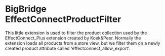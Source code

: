 # BigBridge EffectConnectProductFilter
This little extension is used to filter the product collection used by the EffectConnect_Plus extension created by Koek&Peer. Normally the extension loads all products from a store view, but we filter them on a newly created product attribute called 'effectconnect_allow_export'.